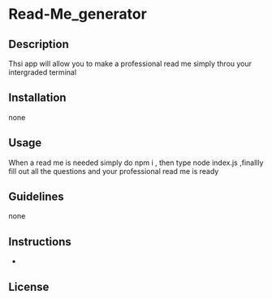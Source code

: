 # Read-Me_generator


## Description
Thsi app will allow you to make a professional read me simply throu your intergraded terminal

## Installation
none 

## Usage
When a read me is needed simply do npm i , then type node index.js ,finallly fill out all the questions and your professional read me is ready

## Guidelines
none

## Instructions
-

## License